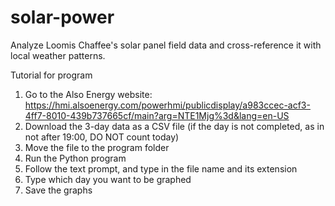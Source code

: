 # solar-power
Analyze Loomis Chaffee's solar panel field data and cross-reference it with local weather patterns.

Tutorial for program
1. Go to the Also Energy website: https://hmi.alsoenergy.com/powerhmi/publicdisplay/a983ccec-acf3-4ff7-8010-439b737665cf/main?arg=NTE1Mjg%3d&lang=en-US
2. Download the 3-day data as a CSV file (if the day is not completed, as in not after 19:00, DO NOT count today)
3. Move the file to the program folder
4. Run the Python program
5. Follow the text prompt, and type in the file name and its extension
6. Type which day you want to be graphed
7. Save the graphs

